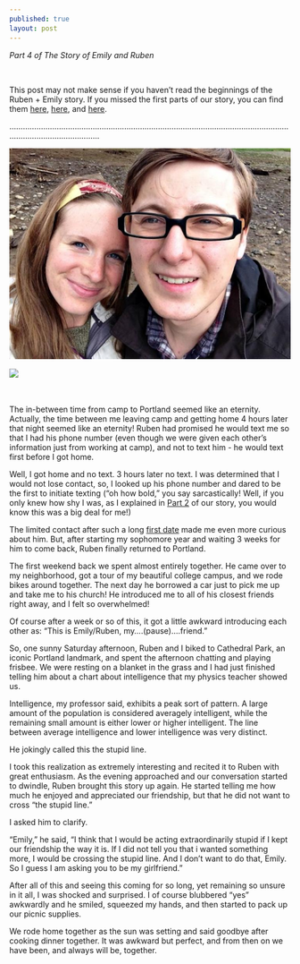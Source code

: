 ```yaml
---
published: true
layout: post
---
```

*Part 4 of The Story of Emily and Ruben*

<br>

This post may not make sense if you haven’t read the beginnings of the Ruben + Emily story. If you missed the first parts of our story, you can find them [here](http://emily.rubennic.com/recipes/ruben-emily-1), [here](http://emily.rubennic.com/recipes/ruben-emily-2), and [here](http://emily.rubennic.com/recipes/ruben-emily-3).

…………………………………………………………………………………………………………….........................................



![IMG_1842.jpg](/content/IMG_1842.jpg)

<a href="//www.pinterest.com/pin/create/button/" data-pin-do="buttonBookmark"  data-pin-color="red"><img src="//assets.pinterest.com/images/pidgets/pinit_fg_en_rect_red_20.png" /></a>
<!-- Please call pinit.js only once per page -->
<script type="text/javascript" async defer src="//assets.pinterest.com/js/pinit.js"></script>

<br>

The in-between time from camp to Portland seemed like an eternity. Actually, the time between me leaving camp and getting home 4 hours later that night seemed like an eternity! Ruben had promised he would text me so that I had his phone number (even though we were given each other’s information just from working at camp), and not to text him - he would text first before I got home.

Well, I got home and no text. 3 hours later no text. I was determined that I would not lose contact, so, I looked up his phone number and dared to be the first to initiate texting (“oh how bold,” you say sarcastically! Well, if you only knew how shy I was, as I explained in [Part 2](http://emily.rubennic.com/recipes/ruben-emily-2) of our story, you would know this was a big deal for me!)

The limited contact after such a long [first date](http://emily.rubennic.com/recipes/ruben-emily-3) made me even more curious about him. But, after starting my sophomore year and waiting 3 weeks for him to come back, Ruben finally returned to Portland.

The first weekend back we spent almost entirely together. He came over to my neighborhood, got a tour of my beautiful college campus, and we rode bikes around together. The next day he borrowed a car just to pick me up and take me to his church! He introduced me to all of his closest friends right away, and I felt so overwhelmed!

Of course after a week or so of this, it got a little awkward introducing each other as: “This is Emily/Ruben, my….(pause)....friend.” 

So, one sunny Saturday afternoon, Ruben and I biked to Cathedral Park, an iconic Portland landmark, and spent the afternoon chatting and playing frisbee. We were resting on a blanket in the grass and I had just finished telling him about a chart about intelligence that my physics teacher showed us.

Intelligence, my professor said, exhibits a peak sort of pattern. A large amount of the population is considered averagely intelligent, while the remaining small amount is either lower or higher intelligent. The line between average intelligence and lower intelligence was very distinct. 

He jokingly called this the stupid line.

I took this realization as extremely interesting and recited it to Ruben with great enthusiasm.
As the evening approached and our conversation started to dwindle, Ruben brought this story up again. He started telling me how much he enjoyed and appreciated our friendship, but that he did not want to cross “the stupid line.” 

I asked him to clarify.

“Emily,” he said, “I think that I would be acting extraordinarily stupid if I kept our friendship the way it is. If I did not tell you that i wanted something more, I would be crossing the stupid line. And I don’t want to do that, Emily. So I guess I am asking you to be my girlfriend.”

After all of this and seeing this coming for so long, yet remaining so unsure in it all, I was shocked and surprised. I of course blubbered “yes” awkwardly and he smiled, squeezed my hands, and then started to pack up our picnic supplies. 

We rode home together as the sun was setting and said goodbye after cooking dinner together. It was awkward but perfect, and from then on we have been, and always will be, together.
